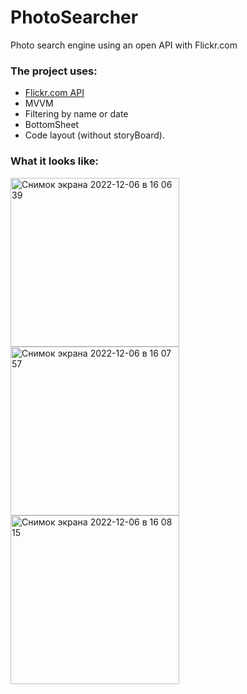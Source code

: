 # PhotoSearcher
Photo search engine using an open API with Flickr.com

### The project uses:
+ [Flickr.com API](https://flickr.com/)
+ MVVM
+ Filtering by name or date
+ BottomSheet
+ Code layout (without storyBoard).

### What it looks like:

<img width="270" alt="Снимок экрана 2022-12-06 в 16 06 39" src="https://user-images.githubusercontent.com/95176430/205935615-03a2fe53-1b2b-41c2-83f3-f39c68f589e4.png"><img width="270" alt="Снимок экрана 2022-12-06 в 16 07 57" src="https://user-images.githubusercontent.com/95176430/205935694-2ae8715e-82d0-4d3b-b62b-fdfe37d1ac49.png"><img width="270" alt="Снимок экрана 2022-12-06 в 16 08 15" src= "https://user-images.githubusercontent.com/95176430/205935709-1e0a3cbe-46de-4a35-993f-9776524aa0c9.png">
